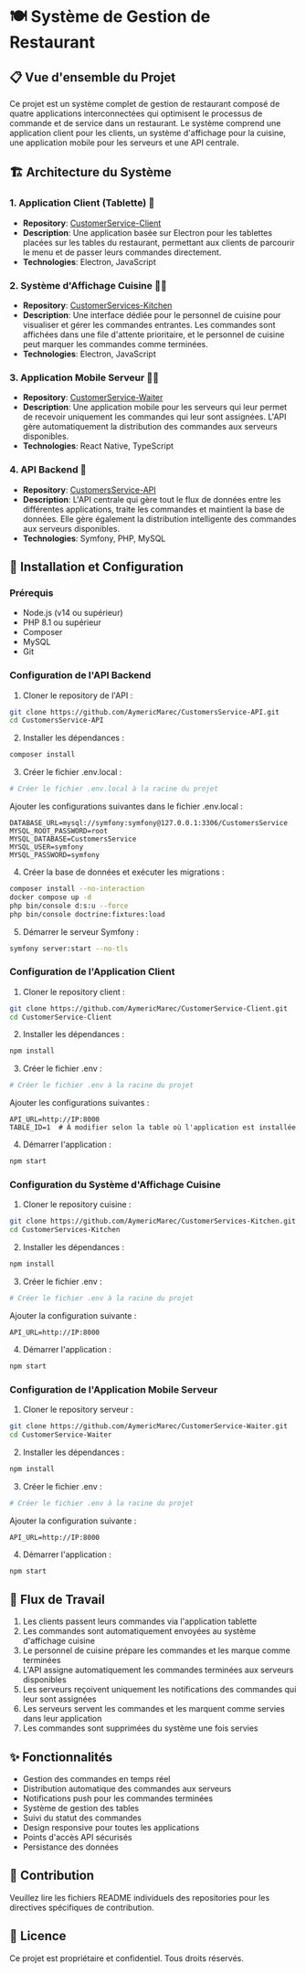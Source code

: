 # 🍽️ Système de Gestion de Restaurant

## 📋 Vue d'ensemble du Projet
Ce projet est un système complet de gestion de restaurant composé de quatre applications interconnectées qui optimisent le processus de commande et de service dans un restaurant. Le système comprend une application client pour les clients, un système d'affichage pour la cuisine, une application mobile pour les serveurs et une API centrale.

## 🏗️ Architecture du Système

### 1. Application Client (Tablette) 📱
- **Repository**: [CustomerService-Client](https://github.com/AymericMarec/CustomerService-Client)
- **Description**: Une application basée sur Electron pour les tablettes placées sur les tables du restaurant, permettant aux clients de parcourir le menu et de passer leurs commandes directement.
- **Technologies**: Electron, JavaScript

### 2. Système d'Affichage Cuisine 👨‍🍳
- **Repository**: [CustomerServices-Kitchen](https://github.com/AymericMarec/CustomerServices-Kitchen)
- **Description**: Une interface dédiée pour le personnel de cuisine pour visualiser et gérer les commandes entrantes. Les commandes sont affichées dans une file d'attente prioritaire, et le personnel de cuisine peut marquer les commandes comme terminées.
- **Technologies**: Electron, JavaScript

### 3. Application Mobile Serveur 👨‍💼
- **Repository**: [CustomerService-Waiter](https://github.com/AymericMarec/CustomerService-Waiter)
- **Description**: Une application mobile pour les serveurs qui leur permet de recevoir uniquement les commandes qui leur sont assignées. L'API gère automatiquement la distribution des commandes aux serveurs disponibles.
- **Technologies**: React Native, TypeScript

### 4. API Backend 🔧
- **Repository**: [CustomersService-API](https://github.com/AymericMarec/CustomersService-API)
- **Description**: L'API centrale qui gère tout le flux de données entre les différentes applications, traite les commandes et maintient la base de données. Elle gère également la distribution intelligente des commandes aux serveurs disponibles.
- **Technologies**: Symfony, PHP, MySQL

## 🚀 Installation et Configuration

### Prérequis
- Node.js (v14 ou supérieur)
- PHP 8.1 ou supérieur
- Composer
- MySQL
- Git

### Configuration de l'API Backend
1. Cloner le repository de l'API :
```bash
git clone https://github.com/AymericMarec/CustomersService-API.git
cd CustomersService-API
```

2. Installer les dépendances :
```bash
composer install
```

3. Créer le fichier .env.local :
```bash
# Créer le fichier .env.local à la racine du projet
```

Ajouter les configurations suivantes dans le fichier .env.local :
```env
DATABASE_URL=mysql://symfony:symfony@127.0.0.1:3306/CustomersService
MYSQL_ROOT_PASSWORD=root
MYSQL_DATABASE=CustomersService
MYSQL_USER=symfony
MYSQL_PASSWORD=symfony
```

4. Créer la base de données et exécuter les migrations :
```bash
composer install --no-interaction
docker compose up -d
php bin/console d:s:u --force
php bin/console doctrine:fixtures:load
```

5. Démarrer le serveur Symfony :
```bash
symfony server:start --no-tls
```

### Configuration de l'Application Client
1. Cloner le repository client :
```bash
git clone https://github.com/AymericMarec/CustomerService-Client.git
cd CustomerService-Client
```

2. Installer les dépendances :
```bash
npm install
```

3. Créer le fichier .env :
```bash
# Créer le fichier .env à la racine du projet
```

Ajouter les configurations suivantes :
```env
API_URL=http://IP:8000
TABLE_ID=1  # À modifier selon la table où l'application est installée
```

4. Démarrer l'application :
```bash
npm start
```

### Configuration du Système d'Affichage Cuisine
1. Cloner le repository cuisine :
```bash
git clone https://github.com/AymericMarec/CustomerServices-Kitchen.git
cd CustomerServices-Kitchen
```

2. Installer les dépendances :
```bash
npm install
```

3. Créer le fichier .env :
```bash
# Créer le fichier .env à la racine du projet
```

Ajouter la configuration suivante :
```env
API_URL=http://IP:8000
```

4. Démarrer l'application :
```bash
npm start
```

### Configuration de l'Application Mobile Serveur
1. Cloner le repository serveur :
```bash
git clone https://github.com/AymericMarec/CustomerService-Waiter.git
cd CustomerService-Waiter
```

2. Installer les dépendances :
```bash
npm install
```

3. Créer le fichier .env :
```bash
# Créer le fichier .env à la racine du projet
```

Ajouter la configuration suivante :
```env
API_URL=http://IP:8000
```

4. Démarrer l'application :
```bash
npm start
```

## 🔄 Flux de Travail
1. Les clients passent leurs commandes via l'application tablette
2. Les commandes sont automatiquement envoyées au système d'affichage cuisine
3. Le personnel de cuisine prépare les commandes et les marque comme terminées
4. L'API assigne automatiquement les commandes terminées aux serveurs disponibles
5. Les serveurs reçoivent uniquement les notifications des commandes qui leur sont assignées
6. Les serveurs servent les commandes et les marquent comme servies dans leur application
7. Les commandes sont supprimées du système une fois servies

## ✨ Fonctionnalités
- Gestion des commandes en temps réel
- Distribution automatique des commandes aux serveurs
- Notifications push pour les commandes terminées
- Système de gestion des tables
- Suivi du statut des commandes
- Design responsive pour toutes les applications
- Points d'accès API sécurisés
- Persistance des données

## 🤝 Contribution
Veuillez lire les fichiers README individuels des repositories pour les directives spécifiques de contribution.

## 📄 Licence
Ce projet est propriétaire et confidentiel. Tous droits réservés.